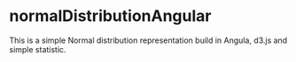 # normalDistributionAngular
This is a simple Normal distribution representation build in Angula, d3.js and simple statistic.
